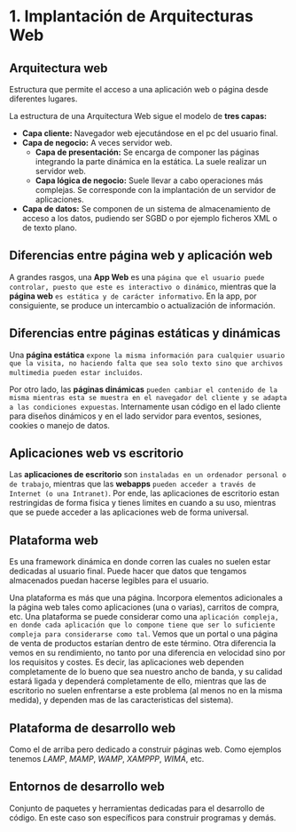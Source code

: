 # 1. Implantación de Arquitecturas Web

## Arquitectura web

Estructura que permite el acceso a una aplicación web o página desde diferentes lugares.

La estructura de una Arquitectura Web sigue el modelo de **tres capas:**

- **Capa cliente:** Navegador web ejecutándose en el pc del usuario final.
- **Capa de negocio:** A veces servidor web.
  - **Capa de presentación:** Se encarga de componer las páginas integrando la parte dinámica en la estática. La suele realizar un servidor web.
  - **Capa lógica de negocio:** Suele llevar a cabo operaciones más complejas. Se corresponde con la implantación de un servidor de aplicaciones.
- **Capa de datos:** Se componen de un sistema de almacenamiento de acceso a los datos, pudiendo ser SGBD o por ejemplo ficheros XML o de texto plano.

## Diferencias entre página web y aplicación web

A grandes rasgos, una **App Web** es una `página que el usuario puede controlar, puesto que este es interactivo o dinámico`, mientras que la **página web** `es estática y de carácter informativo`. En la app, por consiguiente, se produce un intercambio o actualización de información.

## Diferencias entre páginas estáticas y dinámicas

Una **página estática** `expone la misma información para cualquier usuario que la visita, no haciendo falta que sea solo texto sino que archivos multimedia pueden estar incluidos`.  

Por otro lado, las **páginas dinámicas** `pueden cambiar el contenido de la misma mientras esta se muestra en el navegador del cliente y se adapta a las condiciones expuestas`. Internamente usan código en el lado cliente para diseños dinámicos y en el lado servidor para eventos, sesiones, cookies o manejo de datos.

## Aplicaciones web vs escritorio

Las **aplicaciones de escritorio** son `instaladas en un ordenador personal o de trabajo`, mientras que las **webapps** `pueden acceder a través de Internet (o una Intranet)`. Por ende, las aplicaciones de escritorio estan restringidas de forma fisica y tienes limites en cuando a su uso, mientras que se puede acceder a las aplicaciones web de forma universal.

## Plataforma web

Es una framework dinámica en donde corren las cuales no suelen estar dedicadas al usuario final. Puede hacer que datos que tengamos almacenados puedan hacerse legibles para el usuario.

Una plataforma es más que una página. Incorpora elementos adicionales a la página web tales como aplicaciones (una o varias), carritos de compra, etc. Una plataforma se puede considerar como una `aplicación compleja, en donde cada aplicación que lo compone tiene que ser lo suficiente compleja para considerarse como tal`. Vemos que un portal o una página de venta de productos estarían dentro de este término. Otra diferencia la vemos en su rendimiento, no tanto por una diferencia en velocidad sino por los requisitos y costes. Es decir, las aplicaciones web dependen completamente de lo bueno que sea nuestro ancho de banda, y su calidad estará ligada y dependerá completamente de ello, mientras que las de escritorio no suelen enfrentarse a este problema (al menos no en la misma medida), y dependen mas de las caracteristicas del sistema).

## Plataforma de desarrollo web

Como el de arriba pero dedicado a construir páginas web. Como ejemplos tenemos _LAMP_, _MAMP_, _WAMP_, _XAMPPP_, _WIMA_, etc.

## Entornos de desarrollo web

Conjunto de paquetes y herramientas dedicadas para el desarrollo de código. En este caso son específicos para construir programas y demás.